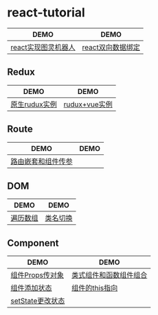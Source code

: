 # react-tutorial

|DEMO|DEMO|
|-|-|
|[react实现图灵机器人](https://wscats.github.io/react-tutorial/图灵机器人/index.html)|[react双向数据绑定](https://wscats.github.io/react-tutorial/双向数据绑定/demo.html)|


## Redux
|DEMO|DEMO|
|-|-|
|[原生rudux实例](https://wscats.github.io/react-tutorial/redux/demo1/index.html)|[rudux+vue实例](https://wscats.github.io/react-tutorial/redux/demo2/index.html)|

## Route
|DEMO|DEMO|
|-|-|
|[路由嵌套和组件传参](https://wscats.github.io/react-tutorial/react+webpack+react-router/build/index.html)||

## DOM
|DEMO|DEMO|
|-|-|
|[遍历数组](https://wscats.github.io/react-tutorial/遍历/遍历.html)|[类名切换](https://wscats.github.io/react-tutorial/DOM/类名切换.html)|

## Component
|DEMO|DEMO|
|-|-|
|[组件Props传对象](https://wscats.github.io/react-tutorial/组件/props传对象.html)|[类式组件和函数组件组合](https://wscats.github.io/react-tutorial/组件/类式组件和函数组件组合.html)|
|[组件添加状态](https://wscats.github.io/react-tutorial/组件/组件添加状态.html)|[组件的this指向](https://wscats.github.io/react-tutorial/组件/组件的this指向.html)|
|[setState更改状态](https://wscats.github.io/react-tutorial/组件/setState更改状态.html)||
